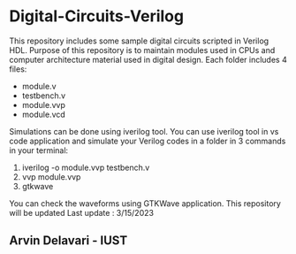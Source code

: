 # Digital-Circuits-Verilog

This repository includes some sample digital circuits scripted in Verilog HDL.
Purpose of this repository is to maintain modules used in CPUs and computer architecture material used in digital design.
Each folder includes 4 files:
- module.v
- testbench.v
- module.vvp
- module.vcd

Simulations can be done using iverilog tool.
You can use iverilog tool in vs code application and simulate your Verilog codes in a folder in 3 commands in your terminal:
1) iverilog -o module.vvp testbench.v
2) vvp module.vvp
3) gtkwave

You can check the waveforms using GTKWave application.
This repository will be updated 
Last update : 3/15/2023
## Arvin Delavari - IUST
